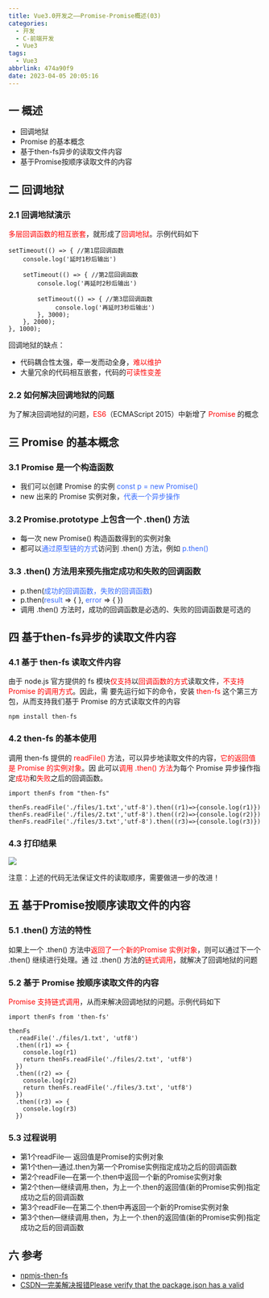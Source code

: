 ```yaml
---
title: Vue3.0开发之——Promise-Promise概述(03)
categories:
  - 开发
  - C-前端开发
  - Vue3
tags:
  - Vue3
abbrlink: 474a90f9
date: 2023-04-05 20:05:16
---
```

## 一 概述

* 回调地狱
* Promise 的基本概念
* 基于then-fs异步的读取文件内容
* 基于Promise按顺序读取文件的内容

<!--more-->

## 二 回调地狱

### 2.1 回调地狱演示

<font color=red>多层回调函数的相互嵌套</font>，就形成了<font color=red>回调地狱</font>。示例代码如下

```
setTimeout(() => { //第1层回调函数
    console.log('延时1秒后输出') 

    setTimeout(() => { //第2层回调函数
        console.log('再延时2秒后输出')   

        setTimeout(() => { //第3层回调函数
             console.log('再延时3秒后输出')
        }, 3000);
    }, 2000);
}, 1000);
```

回调地狱的缺点：

*  代码耦合性太强，牵一发而动全身，<font color=red>难以维护</font>
* 大量冗余的代码相互嵌套，代码的<font color=red>可读性变差</font>

### 2.2 如何解决回调地狱的问题

为了解决回调地狱的问题，<font color=red>ES6</font>（ECMAScript 2015）中新增了 <font color=red>Promise</font> 的概念

## 三 Promise 的基本概念

### 3.1 Promise 是一个构造函数

* 我们可以创建 Promise 的实例 <font color=#3469ff>const p = new Promise()</font>
* new 出来的 Promise 实例对象，<font color=#3469ff>代表一个异步操作</font>

### 3.2 Promise.prototype 上包含一个 .then() 方法

* 每一次 new Promise() 构造函数得到的实例对象
* 都可以<font color=#3469ff>通过原型链的方式</font>访问到 .then() 方法，例如 <font color=#3469ff>p.then()</font>

### 3.3  .then() 方法用来预先指定成功和失败的回调函数

* p.then(<font color=#3469ff>成功的回调函数，失败的回调函数</font>)
* p.then(<font color=#3469ff>result</font> => { }, <font color=#3469ff>error</font> => { })
* 调用 .then() 方法时，成功的回调函数是必选的、失败的回调函数是可选的

## 四 基于then-fs异步的读取文件内容

### 4.1 基于 then-fs 读取文件内容

由于 node.js 官方提供的 fs 模块<font color=red>仅支持</font>以<font color=red>回调函数的方式</font>读取文件，<font color=red>不支持Promise 的调用方式</font>。因此，需
要先运行如下的命令，安装 <font color=red>then-fs</font> 这个第三方包，从而支持我们基于 Promise 的方式读取文件的内容

```
npm install then-fs
```

### 4.2 then-fs 的基本使用

调用 then-fs 提供的 <font color=red>readFile()</font> 方法，可以异步地读取文件的内容，<font color=red>它的返回值是 Promise 的实例对象</font>。因
此可以<font color=red>调用 .then() 方法</font>为每个 Promise 异步操作指定<font color=red>成功</font>和<font color=red>失败</font>之后的回调函数。

```
import thenFs from "then-fs"

thenFs.readFile('./files/1.txt','utf-8').then((r1)=>{console.log(r1)})
thenFs.readFile('./files/2.txt','utf-8').then((r2)=>{console.log(r2)})
thenFs.readFile('./files/3.txt','utf-8').then((r3)=>{console.log(r3)})
```

### 4.3 打印结果

![][1]

注意：上述的代码无法保证文件的读取顺序，需要做进一步的改进！

## 五 基于Promise按顺序读取文件的内容

### 5.1 .then() 方法的特性

如果上一个 .then() 方法中<font color=red>返回了一个新的Promise 实例对象</font>，则可以通过下一个 .then() 继续进行处理。通
过 .then() 方法的<font color=red>链式调用</font>，就解决了回调地狱的问题

### 5.2 基于 Promise 按顺序读取文件的内容

<font color=red>Promise 支持链式调用</font>，从而来解决回调地狱的问题。示例代码如下

```
import thenFs from 'then-fs'

thenFs
  .readFile('./files/1.txt', 'utf8')
  .then((r1) => {
    console.log(r1)
    return thenFs.readFile('./files/2.txt', 'utf8')
  })
  .then((r2) => {
    console.log(r2)
    return thenFs.readFile('./files/3.txt', 'utf8')
  })
  .then((r3) => {
    console.log(r3)
  })

```

### 5.3 过程说明

* 第1个readFile— 返回值是Promise的实例对象
* 第1个then—通过.then为第一个Promise实例指定成功之后的回调函数
* 第2个readFile—在第一个.then中返回一个新的Promise实例对象
* 第2个then—继续调用.then，为上一个.then的返回值(新的Promise实例)指定成功之后的回调函数
* 第3个readFile—在第二个.then中再返回一个新的Promise实例对象
* 第3个then—继续调用.then，为上一个.then的返回值(新的Promise实例)指定成功之后的回调函数

## 六 参考

* [npmjs-then-fs](https://www.npmjs.com/package/then-fs)
* [CSDN—完美解决报错Please verify that the package.json has a valid](https://blog.csdn.net/m0_67265654/article/details/123395025)




[1]:https://cdn.staticaly.com/gh/PGzxc/CDN/master/blog-vue/vue3.0-day1-03-thenfs-print.png